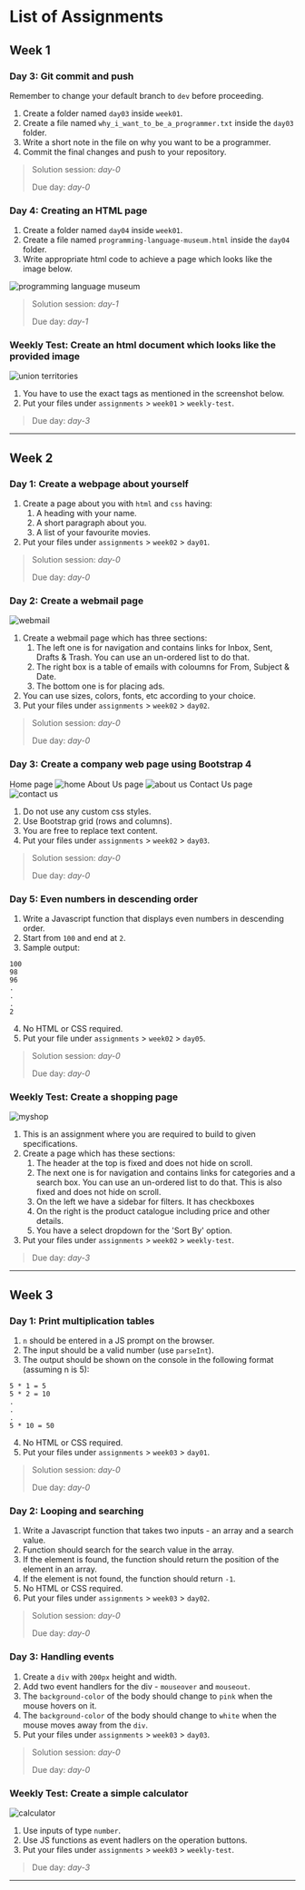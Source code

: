 # List of Assignments

## Week 1

### Day 3: Git commit and push

Remember to change your default branch to `dev` before proceeding.

1. Create a folder named `day03` inside `week01`.
2. Create a file named `why_i_want_to_be_a_programmer.txt` inside the `day03` folder.
3. Write a short note in the file on why you want to be a programmer.
4. Commit the final changes and push to your repository.

> Solution session: _day-0_
>
> Due day: _day-0_

### Day 4: Creating an HTML page

1. Create a folder named `day04` inside `week01`.
2. Create a file named `programming-language-museum.html` inside the `day04` folder.
3. Write appropriate html code to achieve a page which looks like the image below.

![programming language museum](images/programming-language-museum.png)

> Solution session: _day-1_
>
> Due day: _day-1_

### Weekly Test: Create an html document which looks like the provided image
![union territories](images/union-territories.png)

1. You have to use the exact tags as mentioned in the screenshot below.
2. Put your files under `assignments` > `week01` > `weekly-test`.


> Due day: _day-3_

----------
## Week 2

### Day 1: Create a webpage about yourself

1. Create a page about you with `html` and `css` having:
    1. A heading with your name.
    2. A short paragraph about you.
    3. A list of your favourite movies.
2. Put your files under `assignments` > `week02` > `day01`.

> Solution session: _day-0_
>
> Due day: _day-0_

### Day 2: Create a webmail page
![webmail](images/webmail.png)

1. Create a webmail page which has three sections:
    1. The left one is for navigation and contains links for Inbox, Sent, Drafts & Trash. You can use an un-ordered list to do that.
    2. The right box is a table of emails with coloumns for From, Subject & Date.
    3. The bottom one is for placing ads.
2. You can use sizes, colors, fonts, etc according to your choice.
3. Put your files under `assignments` > `week02` > `day02`.

> Solution session: _day-0_
>
> Due day: _day-0_

### Day 3: Create a company web page using Bootstrap 4

Home page
![home](images/bootstrap-company-home.png)
About Us page
![about us](images/bootstrap-company-about.png)
Contact Us page
![contact us](images/bootstrap-company-contact.png)

1. Do not use any custom css styles.
2. Use Bootstrap grid (rows and columns).
3. You are free to replace text content.
4. Put your files under `assignments` > `week02` > `day03`.

> Solution session: _day-0_
>
> Due day: _day-0_

### Day 5: Even numbers in descending order

1. Write a Javascript function that displays even numbers in descending order.
2. Start from `100` and end at `2`.
3. Sample output:
```
100
98
96
.
.
.
2
```
4. No HTML or CSS required.
5. Put your file under `assignments` > `week02` > `day05`.

> Solution session: _day-0_
>
> Due day: _day-0_

### Weekly Test: Create a shopping page
![myshop](images/myshop.png)

1. This is an assignment where you are required to build to given specifications.
2. Create a page which has these sections:
    1. The header at the top is fixed and does not hide on scroll.
    2. The next one is for navigation and contains links for categories and a search box. You can use an un-ordered list to do that. This is also fixed and does not hide on scroll.
    3. On the left we have a sidebar for filters. It has checkboxes
    4. On the right is the product catalogue including price and other details.
    5. You have a select dropdown for the 'Sort By' option.
3. Put your files under `assignments` > `week02` > `weekly-test`.

> Due day: _day-3_

----------
## Week 3

### Day 1: Print multiplication tables

1. `n` should be entered in a JS prompt on the browser.
2. The input should be a valid number (use `parseInt`).
3. The output should be shown on the console in the following format (assuming n is 5):
```
5 * 1 = 5
5 * 2 = 10
.
.
.
5 * 10 = 50
```
4. No HTML or CSS required.
5. Put your files under `assignments` > `week03` > `day01`.

> Solution session: _day-0_
>
> Due day: _day-0_

### Day 2: Looping and searching

1. Write a Javascript function that takes two inputs - an array and a search value.
2. Function should search for the search value in the array.
3. If the element is found, the function should return the position of the element in an array.
4. If the element is not found, the function should return `-1`.
5. No HTML or CSS required.
6. Put your files under `assignments` > `week03` > `day02`.

> Solution session: _day-0_
>
> Due day: _day-0_

### Day 3: Handling events

1. Create a `div` with `200px` height and width.
2. Add two event handlers for the div - `mouseover` and `mouseout`.
3. The `background-color` of the body should change to `pink` when the mouse hovers on it.
4. The `background-color` of the body should change to `white` when the mouse moves away from the `div`.
5. Put your files under `assignments` > `week03` > `day03`.

> Solution session: _day-0_
>
> Due day: _day-0_

### Weekly Test: Create a simple calculator
![calculator](images/calculator.png)

1. Use inputs of type `number`.
2. Use JS functions as event hadlers on the operation buttons.
3. Put your files under `assignments` > `week03` > `weekly-test`.

> Due day: _day-3_

----------
